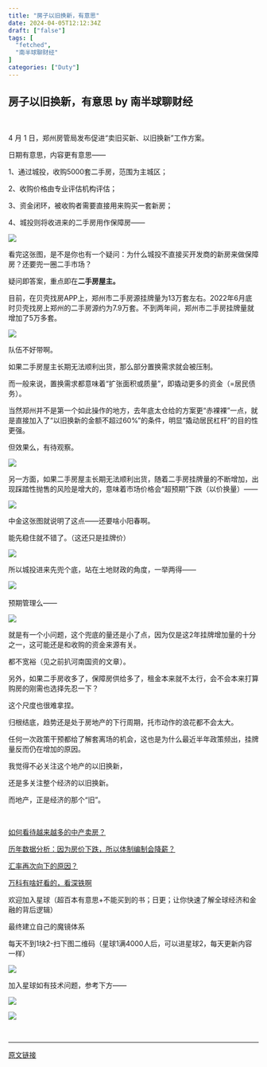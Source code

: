 ```yaml
---
title: "房子以旧换新，有意思"
date: 2024-04-05T12:12:34Z
draft: ["false"]
tags: [
  "fetched",
  "南半球聊财经"
]
categories: ["Duty"]
---
```

房子以旧换新，有意思 by 南半球聊财经
------
<div><p><span><br></span></p><p><span><span>4 <span>月</span> 1 <span>日，郑州</span></span><span>房管局</span><span><span>发布促进</span>“<span>卖旧买新、以旧换新</span>”<span>工作方案</span></span><span>。</span><br></span></p><p><span>日期有意思，内容更有意思——<p></p></span></p><p><span>1、通过城投，收购<span>5000</span>套二手房，范围为主城区；<p></p></span></p><p><span><span>2、收购价格由专业评估机构评估；</span><span><p></p></span></span></p><p><span><span>3、资金闭环，被收购者需要直接用来购买一套新房；</span><span><p></p></span></span></p><p><span><span>4、<span>城投则将收进来的二手房用作保障房——</span></span><span><p></p></span></span></p><p><img data-galleryid="" data-imgfileid="100013436" data-ratio="0.598705501618123" data-s="300,640" data-src="https://mmbiz.qpic.cn/mmbiz_png/Bmkhbc84A0JkJgZhk3nRmgvUoAFMGzbmu1NAQdheZGBTlcxI82d8YAWo1SdMCaClJ0Wecy7SnX6V43L0AscQTA/640?wx_fmt=png&amp;from=appmsg" data-type="png" data-w="309" src="https://mmbiz.qpic.cn/mmbiz_png/Bmkhbc84A0JkJgZhk3nRmgvUoAFMGzbmu1NAQdheZGBTlcxI82d8YAWo1SdMCaClJ0Wecy7SnX6V43L0AscQTA/640?wx_fmt=png&amp;from=appmsg"></p><p><span>看完这张图，是不是你也有一个疑问：为什么城投不直接买开发商的新房来做保障房？还要兜一圈二手市场？</span></p><p><span><span>疑问即答案，重点即在</span><strong><span>二手房屋主。</span></strong><span><p></p></span></span></p><p><span>目前，在贝壳找房<span>APP</span>上，郑州市二手房源挂牌量为<span>13</span>万套左右。<span>2022</span>年<span>6</span>月底时贝壳找房上郑州的二手房源约为<span>7.9</span>万套。不到两年间，郑州市二手房挂牌量就增加了<span>5</span>万多套。<p></p></span></p><p><img data-galleryid="" data-imgfileid="100013437" data-ratio="0.6772151898734177" data-s="300,640" data-src="https://mmbiz.qpic.cn/mmbiz_png/Bmkhbc84A0JkJgZhk3nRmgvUoAFMGzbmhNcdXJVeGROk57nSyRnOaSVqFs5KI0UV2wAur37j4c62vKn9mIOs8Q/640?wx_fmt=png&amp;from=appmsg" data-type="png" data-w="316" src="https://mmbiz.qpic.cn/mmbiz_png/Bmkhbc84A0JkJgZhk3nRmgvUoAFMGzbmhNcdXJVeGROk57nSyRnOaSVqFs5KI0UV2wAur37j4c62vKn9mIOs8Q/640?wx_fmt=png&amp;from=appmsg"></p><p><span>队</span><span>伍</span><span>不好带啊。</span></p><p><span>如果二手房屋主长期无法顺利出货，那么部分置换需求就会被压制。<p></p></span></p><p><span>而一般来说，置换需求都意味着“扩张面积或质量”，即撬动更多的资金（<span>=</span>居民债务）。<p></p></span></p><p><span>当然郑州并不是第一个如此操作的地方，去年底太仓给的方案更“赤裸裸”一点，就是直接加入了“以旧换新的金额不超过<span>60%</span>”的条件，明显“撬动居民杠杆”的目的性更强。<p></p></span></p><p><span>但效果么，有待观察。<p></p></span></p><p><img data-galleryid="" data-imgfileid="100013438" data-ratio="0.7401315789473685" data-s="300,640" data-src="https://mmbiz.qpic.cn/mmbiz_png/Bmkhbc84A0JkJgZhk3nRmgvUoAFMGzbmksEt3cibtyBLm1NZ0pDicDJt4jJodnLicpmfRyXxbWOtJfmzBZjfyWPug/640?wx_fmt=png&amp;from=appmsg" data-type="png" data-w="304" src="https://mmbiz.qpic.cn/mmbiz_png/Bmkhbc84A0JkJgZhk3nRmgvUoAFMGzbmksEt3cibtyBLm1NZ0pDicDJt4jJodnLicpmfRyXxbWOtJfmzBZjfyWPug/640?wx_fmt=png&amp;from=appmsg"></p><p><span>另一方面，如果二手房屋主长期无法顺利出货，随着二手房挂牌量的不断增加，出现踩踏性抛售的风险是增大的，意味着市场价格会</span><span>“超预期”下跌（以价换量）——</span></p><p><img data-galleryid="" data-imgfileid="100013439" data-ratio="0.6172106824925816" data-s="300,640" data-src="https://mmbiz.qpic.cn/mmbiz_png/Bmkhbc84A0JkJgZhk3nRmgvUoAFMGzbm6maLong6IIJT0bv4d2w0FU9qlmrvr2oiaZpiaiaWtkI7hfSL4GRaDBU1w/640?wx_fmt=png&amp;from=appmsg" data-type="png" data-w="337" src="https://mmbiz.qpic.cn/mmbiz_png/Bmkhbc84A0JkJgZhk3nRmgvUoAFMGzbm6maLong6IIJT0bv4d2w0FU9qlmrvr2oiaZpiaiaWtkI7hfSL4GRaDBU1w/640?wx_fmt=png&amp;from=appmsg"></p><p><span>中金这张图就说明了这点</span><span>——还要啥小阳春啊。</span></p><p><span>能先稳住就不错了。（这还只是挂牌价）<p></p></span></p><p><img data-galleryid="" data-imgfileid="100013440" data-ratio="0.5181818181818182" data-s="300,640" data-src="https://mmbiz.qpic.cn/mmbiz_png/Bmkhbc84A0JkJgZhk3nRmgvUoAFMGzbmqo6J9cWMJmvnnpSUvKFMQRziaJanCvmt3lTD1deXsWibzGYlhMaNm9Xg/640?wx_fmt=png&amp;from=appmsg" data-type="png" data-w="440" src="https://mmbiz.qpic.cn/mmbiz_png/Bmkhbc84A0JkJgZhk3nRmgvUoAFMGzbmqo6J9cWMJmvnnpSUvKFMQRziaJanCvmt3lTD1deXsWibzGYlhMaNm9Xg/640?wx_fmt=png&amp;from=appmsg"></p><p><span>所以城投进来先兜个底，站在土地财政的角度，一举两得</span><span>——</span></p><p><img data-galleryid="" data-imgfileid="100013441" data-ratio="0.15028901734104047" data-s="300,640" data-src="https://mmbiz.qpic.cn/mmbiz_png/Bmkhbc84A0JkJgZhk3nRmgvUoAFMGzbmDvM6hAeonGRhejRDl0b9mfdI7qiaHdjbCo0HUPHLKvMTRPuqeotbibOw/640?wx_fmt=png&amp;from=appmsg" data-type="png" data-w="519" src="https://mmbiz.qpic.cn/mmbiz_png/Bmkhbc84A0JkJgZhk3nRmgvUoAFMGzbmDvM6hAeonGRhejRDl0b9mfdI7qiaHdjbCo0HUPHLKvMTRPuqeotbibOw/640?wx_fmt=png&amp;from=appmsg"><span> </span></p><p><span>预期管理么——<p></p></span></p><p><img data-galleryid="" data-imgfileid="100013442" data-ratio="0.5597269624573379" data-s="300,640" data-src="https://mmbiz.qpic.cn/mmbiz_png/Bmkhbc84A0JkJgZhk3nRmgvUoAFMGzbmpTUdL3FFqNDDbBXcPgiaJZG9ATnFLbIBoRQrpPYC4DABvGDvpqdSkOA/640?wx_fmt=png&amp;from=appmsg" data-type="png" data-w="293" src="https://mmbiz.qpic.cn/mmbiz_png/Bmkhbc84A0JkJgZhk3nRmgvUoAFMGzbmpTUdL3FFqNDDbBXcPgiaJZG9ATnFLbIBoRQrpPYC4DABvGDvpqdSkOA/640?wx_fmt=png&amp;from=appmsg"></p><p><span>就是有一</span><span>个</span><span>小问题，这个兜底的量还是小了点，因为仅是这</span><span>2</span><span>年挂牌增加量的十分之一，这可能还是和收购的资金来源有关。</span></p><p><span><span>都不宽裕（见之前扒河南国资的文章）。</span><span><p></p></span></span></p><p><span>另外，如果二手房收多了，保障房供给多了，租金本来就不太行，会不会本来打算购房的刚需也选择先忍一下？<p></p></span></p><p><span>这个尺度也很难拿捏。<p></p></span></p><p><span>归根结底，趋势还是处于房地产的下行周期，托市动作的浪花都不会太大。<p></p></span></p><p><span>任何一次政策干预都给了解套离场的机会，这也是为什么最近半年政策频出，挂牌量反而仍在增加的原因。<p></p></span></p><p><span>我觉得不必关注这个地产的以旧换新，<p></p></span></p><p><span>还是多关注整个经济的以旧换新。<p></p></span></p><p><span><span>而地产，正是经济的那个“旧”。</span><span><p></p></span></span></p><p><br></p><p><span><a target="_blank" href="http://mp.weixin.qq.com/s?__biz=MzkwOTU2NzM0NQ==&amp;mid=2247486185&amp;idx=1&amp;sn=83628e543b340e835746984310b8f736&amp;chksm=c139fef7f64e77e151f75d17cf161145b674308bdf72382e10fb216fd788b7622fde0fee5e50&amp;scene=21#wechat_redirect" textvalue="如何看待越来越多的中产卖房？" linktype="text" imgurl="" imgdata="null" data-itemshowtype="0" tab="innerlink" data-linktype="2" hasload="1">如何看待越来越多的中产卖房？</a></span></p><p><a target="_blank" href="http://mp.weixin.qq.com/s?__biz=MzkwOTU2NzM0NQ==&amp;mid=2247486117&amp;idx=1&amp;sn=e8fe036f70c39f142d709c4facb5ca32&amp;chksm=c139febbf64e77ad8fc075a57e0c59617be9f577dd65acaf1d3c54476516fa12ed65912bbd57&amp;scene=21#wechat_redirect" textvalue="历年数据分析：因为房价下跌，所以体制编制会降薪？" linktype="text" imgurl="" imgdata="null" data-itemshowtype="0" tab="innerlink" data-linktype="2" hasload="1"><span>历年数据分析：因为房价下跌，所以体制编制会降薪？</span></a><br></p><p><a target="_blank" href="http://mp.weixin.qq.com/s?__biz=MzkwOTU2NzM0NQ==&amp;mid=2247486129&amp;idx=1&amp;sn=fa2b884c4b195001f411061c41352d3a&amp;chksm=c139feaff64e77b986955073f84932ddb88f09f09f820cc6545dade26a4ff079ff1c15d30211&amp;scene=21#wechat_redirect" textvalue="汇率再次向下的原因？" linktype="text" imgurl="" imgdata="null" data-itemshowtype="0" tab="innerlink" data-linktype="2" hasload="1"><span>汇率再次向下的原因？</span></a><br></p><p><a target="_blank" href="http://mp.weixin.qq.com/s?__biz=MzkwOTU2NzM0NQ==&amp;mid=2247486033&amp;idx=1&amp;sn=a4e89ab65626a5169a84728efe02128d&amp;chksm=c139fe4ff64e7759d693f422a2fcbe309b014d44f49957671c2a490c4f0b380c81170c61b7ef&amp;scene=21#wechat_redirect" textvalue="万科有啥好看的，看深铁啊" linktype="text" imgurl="" imgdata="null" data-itemshowtype="0" tab="innerlink" data-linktype="2" hasload="1"><span>万科有啥好看的，看深铁啊</span></a><br></p><p><span>欢迎加入星球（超百本有意思+不能买到的书；日更；让你快速了解全球经济和金融的背后逻辑）</span></p><p><span>最终建立自己的魔镜体系</span></p><p><span>每天不到1块2-扫下图二维码（星球1满4000人后，可以进星球2，每天更新内容一样）</span></p><p><img data-galleryid="" data-imgfileid="100013446" data-ratio="2.2222222222222223" data-s="300,640" data-src="https://mmbiz.qpic.cn/mmbiz_jpg/Bmkhbc84A0JkJgZhk3nRmgvUoAFMGzbm2qM9p31aOu0ib6dwST9jDxBurEbvicOQcNjNu63aluIy21ooFgAjp34Q/640?wx_fmt=jpeg&amp;from=appmsg" data-type="jpeg" data-w="1080" src="https://mmbiz.qpic.cn/mmbiz_jpg/Bmkhbc84A0JkJgZhk3nRmgvUoAFMGzbm2qM9p31aOu0ib6dwST9jDxBurEbvicOQcNjNu63aluIy21ooFgAjp34Q/640?wx_fmt=jpeg&amp;from=appmsg"></p><p><span>加入星球如有技术问题，参考下方——</span></p><p><span><img data-imgfileid="100013444" data-ratio="0.32685185185185184" data-src="https://mmbiz.qpic.cn/mmbiz_png/ZdVicjJ0eCjlNeibVrvibiaelPdVibNxMTaWe4wSLVTLNSTRbETgtZ6jFvUEhgg2NhfRrLDuNhMBkKXpRACSoRRl1aA/640?wx_fmt=other&amp;wxfrom=5&amp;wx_lazy=1&amp;wx_co=1&amp;tp=webp" data-w="1080" src="https://mmbiz.qpic.cn/mmbiz_png/ZdVicjJ0eCjlNeibVrvibiaelPdVibNxMTaWe4wSLVTLNSTRbETgtZ6jFvUEhgg2NhfRrLDuNhMBkKXpRACSoRRl1aA/640?wx_fmt=other&amp;wxfrom=5&amp;wx_lazy=1&amp;wx_co=1&amp;tp=webp"></span></p><p><img data-imgfileid="100013443" data-ratio="0.7066508313539193" data-src="https://mmbiz.qpic.cn/mmbiz_jpg/H9ujOOo7THjvSj1ErUUcIlMb7HBZFuf9A9iaVB6u8hb64ALecGL5U2BFnRalicJJeic4zFialmIbd0HFJiaGoiaZQbZg/640?wx_fmt=other&amp;from=appmsg&amp;wxfrom=5&amp;wx_lazy=1&amp;wx_co=1&amp;tp=webp" data-w="842" src="https://mmbiz.qpic.cn/mmbiz_jpg/H9ujOOo7THjvSj1ErUUcIlMb7HBZFuf9A9iaVB6u8hb64ALecGL5U2BFnRalicJJeic4zFialmIbd0HFJiaGoiaZQbZg/640?wx_fmt=other&amp;from=appmsg&amp;wxfrom=5&amp;wx_lazy=1&amp;wx_co=1&amp;tp=webp"></p><p><br></p><p><mp-style-type data-value="3"></mp-style-type></p></div>  
<hr>
<a href="https://mp.weixin.qq.com/s/3-Hdb5vJIsQ_4hy175wtFQ",target="_blank" rel="noopener noreferrer">原文链接</a>
